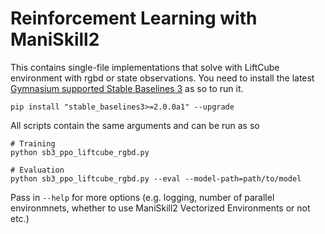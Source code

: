 # Reinforcement Learning with ManiSkill2

This contains single-file implementations that solve with LiftCube environment with rgbd or state observations. You need to install the latest [Gymnasium supported Stable Baselines 3](https://github.com/DLR-RM/stable-baselines3/pull/1327) as so to run it. 

```
pip install "stable_baselines3>=2.0.0a1" --upgrade
```

All scripts contain the same arguments and can be run as so

```
# Training
python sb3_ppo_liftcube_rgbd.py

# Evaluation
python sb3_ppo_liftcube_rgbd.py --eval --model-path=path/to/model
````

Pass in `--help` for more options (e.g. logging, number of parallel environmnets, whether to use ManiSkill2 Vectorized Environments or not etc.)